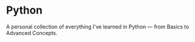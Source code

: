 # Python
A personal collection of everything I've learned in Python — from Basics to Advanced Concepts.
